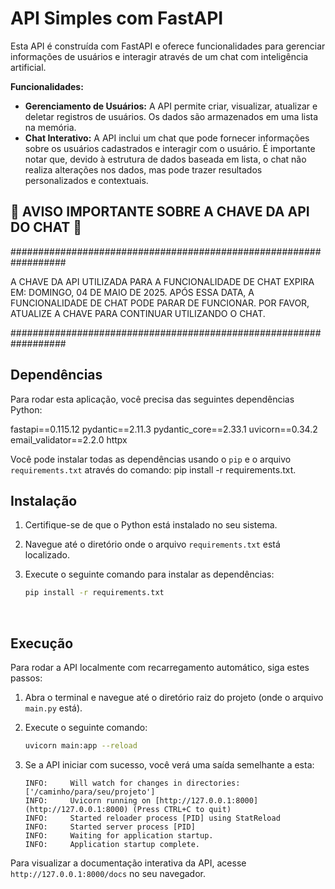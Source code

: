# API Simples com FastAPI

Esta API é construída com FastAPI e oferece funcionalidades para gerenciar informações de usuários e interagir através de um chat com inteligência artificial.

**Funcionalidades:**

-   **Gerenciamento de Usuários:** A API permite criar, visualizar, atualizar e deletar registros de usuários. Os dados são armazenados em uma lista na memória.
-   **Chat Interativo:** A API inclui um chat que pode fornecer informações sobre os usuários cadastrados e interagir com o usuário. É importante notar que, devido à estrutura de dados baseada em lista, o chat não realiza alterações nos dados, mas pode trazer resultados personalizados e contextuais.

## 🚨 AVISO IMPORTANTE SOBRE A CHAVE DA API DO CHAT 🚨

##################################################################

A CHAVE DA API UTILIZADA PARA A FUNCIONALIDADE DE CHAT
EXPIRA EM: DOMINGO, 04 DE MAIO DE 2025.
APÓS ESSA DATA, A FUNCIONALIDADE DE CHAT PODE PARAR DE
FUNCIONAR. POR FAVOR, ATUALIZE A CHAVE PARA CONTINUAR
UTILIZANDO O CHAT.

##################################################################


## Dependências

Para rodar esta aplicação, você precisa das seguintes dependências Python:

fastapi==0.115.12
pydantic==2.11.3
pydantic_core==2.33.1
uvicorn==0.34.2
email_validator==2.2.0
httpx

Você pode instalar todas as dependências usando o `pip` e o arquivo `requirements.txt` através do comando: pip install -r requirements.txt.

## Instalação

1.  Certifique-se de que o Python está instalado no seu sistema.
2.  Navegue até o diretório onde o arquivo `requirements.txt` está localizado.
3.  Execute o seguinte comando para instalar as dependências:

    ```bash
    pip install -r requirements.txt
    ```

<br>

## Execução

Para rodar a API localmente com recarregamento automático, siga estes passos:

1.  Abra o terminal e navegue até o diretório raiz do projeto (onde o arquivo `main.py` está).
2.  Execute o seguinte comando:

    ```bash
    uvicorn main:app --reload
    ```

3.  Se a API iniciar com sucesso, você verá uma saída semelhante a esta:

    ```
    INFO:     Will watch for changes in directories: ['/caminho/para/seu/projeto']
    INFO:     Uvicorn running on [http://127.0.0.1:8000](http://127.0.0.1:8000) (Press CTRL+C to quit)
    INFO:     Started reloader process [PID] using StatReload
    INFO:     Started server process [PID]
    INFO:     Waiting for application startup.
    INFO:     Application startup complete.
    ```

Para visualizar a documentação interativa da API, acesse `http://127.0.0.1:8000/docs` no seu navegador.
